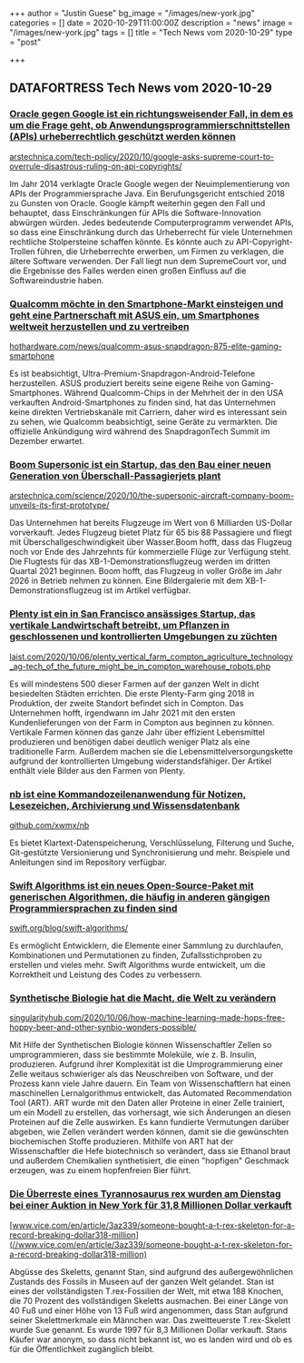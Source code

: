 +++
author = "Justin Guese"
bg_image = "/images/new-york.jpg"
categories = []
date = 2020-10-29T11:00:00Z
description = "news"
image = "/images/new-york.jpg"
tags = []
title = "Tech News vom 2020-10-29"
type = "post"

+++

        
## DATAFORTRESS Tech News vom 2020-10-29





### [Oracle gegen Google ist ein richtungsweisender Fall, in dem es um die Frage geht, ob Anwendungsprogrammierschnittstellen (APIs) urheberrechtlich geschützt werden können](//arstechnica.com/tech-policy/2020/10/google-asks-supreme-court-to-overrule-disastrous-ruling-on-api-copyrights/)


[arstechnica.com/tech-policy/2020/10/google-asks-supreme-court-to-overrule-disastrous-ruling-on-api-copyrights/](//arstechnica.com/tech-policy/2020/10/google-asks-supreme-court-to-overrule-disastrous-ruling-on-api-copyrights/)


Im Jahr 2014 verklagte Oracle Google wegen der Neuimplementierung von APIs der Programmiersprache Java. Ein Berufungsgericht entschied 2018 zu Gunsten von Oracle. Google kämpft weiterhin gegen den Fall und behauptet, dass Einschränkungen für APIs die Software-Innovation abwürgen würden. Jedes bedeutende Computerprogramm verwendet APIs, so dass eine Einschränkung durch das Urheberrecht für viele Unternehmen rechtliche Stolpersteine schaffen könnte. Es könnte auch zu API-Copyright-Trollen führen, die Urheberrechte erwerben, um Firmen zu verklagen, die ältere Software verwenden. Der Fall liegt nun dem SupremeCourt vor, und die Ergebnisse des Falles werden einen großen Einfluss auf die Softwareindustrie haben.


### [Qualcomm möchte in den Smartphone-Markt einsteigen und geht eine Partnerschaft mit ASUS ein, um Smartphones weltweit herzustellen und zu vertreiben](//hothardware.com/news/qualcomm-asus-snapdragon-875-elite-gaming-smartphone)


[hothardware.com/news/qualcomm-asus-snapdragon-875-elite-gaming-smartphone](//hothardware.com/news/qualcomm-asus-snapdragon-875-elite-gaming-smartphone)


Es ist beabsichtigt, Ultra-Premium-Snapdragon-Android-Telefone herzustellen. ASUS produziert bereits seine eigene Reihe von Gaming-Smartphones. Während Qualcomm-Chips in der Mehrheit der in den USA verkauften Android-Smartphones zu finden sind, hat das Unternehmen keine direkten Vertriebskanäle mit Carriern, daher wird es interessant sein zu sehen, wie Qualcomm beabsichtigt, seine Geräte zu vermarkten. Die offizielle Ankündigung wird während des SnapdragonTech Summit im Dezember erwartet.


### [Boom Supersonic ist ein Startup, das den Bau einer neuen Generation von Überschall-Passagierjets plant](//arstechnica.com/science/2020/10/the-supersonic-aircraft-company-boom-unveils-its-first-prototype/)


[arstechnica.com/science/2020/10/the-supersonic-aircraft-company-boom-unveils-its-first-prototype/](//arstechnica.com/science/2020/10/the-supersonic-aircraft-company-boom-unveils-its-first-prototype/)


Das Unternehmen hat bereits Flugzeuge im Wert von 6 Milliarden US-Dollar vorverkauft. Jedes Flugzeug bietet Platz für 65 bis 88 Passagiere und fliegt mit Überschallgeschwindigkeit über Wasser.Boom hofft, dass das Flugzeug noch vor Ende des Jahrzehnts für kommerzielle Flüge zur Verfügung steht. Die Flugtests für das XB-1-Demonstrationsflugzeug werden im dritten Quartal 2021 beginnen. Boom hofft, das Flugzeug in voller Größe im Jahr 2026 in Betrieb nehmen zu können. Eine Bildergalerie mit dem XB-1-Demonstrationsflugzeug ist im Artikel verfügbar.


### [Plenty ist ein in San Francisco ansässiges Startup, das vertikale Landwirtschaft betreibt, um Pflanzen in geschlossenen und kontrollierten Umgebungen zu züchten](//laist.com/2020/10/06/plenty_vertical_farm_compton_agriculture_technology_ag-tech_of_the_future_might_be_in_compton_warehouse_robots.php)


[laist.com/2020/10/06/plenty_vertical_farm_compton_agriculture_technology_ag-tech_of_the_future_might_be_in_compton_warehouse_robots.php](//laist.com/2020/10/06/plenty_vertical_farm_compton_agriculture_technology_ag-tech_of_the_future_might_be_in_compton_warehouse_robots.php)


Es will mindestens 500 dieser Farmen auf der ganzen Welt in dicht besiedelten Städten errichten. Die erste Plenty-Farm ging 2018 in Produktion, der zweite Standort befindet sich in Compton. Das Unternehmen hofft, irgendwann im Jahr 2021 mit den ersten Kundenlieferungen von der Farm in Compton aus beginnen zu können. Vertikale Farmen können das ganze Jahr über effizient Lebensmittel produzieren und benötigen dabei deutlich weniger Platz als eine traditionelle Farm. Außerdem machen sie die Lebensmittelversorgungskette aufgrund der kontrollierten Umgebung widerstandsfähiger. Der Artikel enthält viele Bilder aus den Farmen von Plenty.


### [nb ist eine Kommandozeilenanwendung für Notizen, Lesezeichen, Archivierung und Wissensdatenbank](//github.com/xwmx/nb)


[github.com/xwmx/nb](//github.com/xwmx/nb)


Es bietet Klartext-Datenspeicherung, Verschlüsselung, Filterung und Suche, Git-gestützte Versionierung und Synchronisierung und mehr. Beispiele und Anleitungen sind im Repository verfügbar.


### [Swift Algorithms ist ein neues Open-Source-Paket mit generischen Algorithmen, die häufig in anderen gängigen Programmiersprachen zu finden sind](//swift.org/blog/swift-algorithms/)


[swift.org/blog/swift-algorithms/](//swift.org/blog/swift-algorithms/)


Es ermöglicht Entwicklern, die Elemente einer Sammlung zu durchlaufen, Kombinationen und Permutationen zu finden, Zufallsstichproben zu erstellen und vieles mehr. Swift Algorithms wurde entwickelt, um die Korrektheit und Leistung des Codes zu verbessern.


### [Synthetische Biologie hat die Macht, die Welt zu verändern](//singularityhub.com/2020/10/06/how-machine-learning-made-hops-free-hoppy-beer-and-other-synbio-wonders-possible/)


[singularityhub.com/2020/10/06/how-machine-learning-made-hops-free-hoppy-beer-and-other-synbio-wonders-possible/](//singularityhub.com/2020/10/06/how-machine-learning-made-hops-free-hoppy-beer-and-other-synbio-wonders-possible/)


Mit Hilfe der Synthetischen Biologie können Wissenschaftler Zellen so umprogrammieren, dass sie bestimmte Moleküle, wie z. B. Insulin, produzieren. Aufgrund ihrer Komplexität ist die Umprogrammierung einer Zelle weitaus schwieriger als das Neuschreiben von Software, und der Prozess kann viele Jahre dauern. Ein Team von Wissenschaftlern hat einen maschinellen Lernalgorithmus entwickelt, das Automated Recommendation Tool (ART). ART wurde mit den Daten aller Proteine in einer Zelle trainiert, um ein Modell zu erstellen, das vorhersagt, wie sich Änderungen an diesen Proteinen auf die Zelle auswirken. Es kann fundierte Vermutungen darüber abgeben, wie Zellen verändert werden können, damit sie die gewünschten biochemischen Stoffe produzieren. Mithilfe von ART hat der Wissenschaftler die Hefe biotechnisch so verändert, dass sie Ethanol braut und außerdem Chemikalien synthetisiert, die einen "hopfigen" Geschmack erzeugen, was zu einem hopfenfreien Bier führt.


### [Die Überreste eines Tyrannosaurus rex wurden am Dienstag bei einer Auktion in New York für 31,8 Millionen Dollar verkauft](//www.vice.com/en/article/3az339/someone-bought-a-t-rex-skeleton-for-a-record-breaking-dollar318-million)


[www.vice.com/en/article/3az339/someone-bought-a-t-rex-skeleton-for-a-record-breaking-dollar318-million](//www.vice.com/en/article/3az339/someone-bought-a-t-rex-skeleton-for-a-record-breaking-dollar318-million)


Abgüsse des Skeletts, genannt Stan, sind aufgrund des außergewöhnlichen Zustands des Fossils in Museen auf der ganzen Welt gelandet. Stan ist eines der vollständigsten T.rex-Fossilien der Welt, mit etwa 188 Knochen, die 70 Prozent des vollständigen Skeletts ausmachen. Bei einer Länge von 40 Fuß und einer Höhe von 13 Fuß wird angenommen, dass Stan aufgrund seiner Skelettmerkmale ein Männchen war. Das zweitteuerste T.rex-Skelett wurde Sue genannt. Es wurde 1997 für 8,3 Millionen Dollar verkauft. Stans Käufer war anonym, so dass nicht bekannt ist, wo es landen wird und ob es für die Öffentlichkeit zugänglich bleibt.